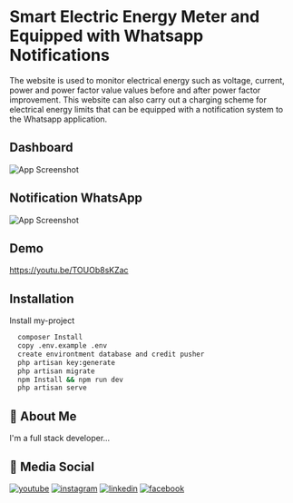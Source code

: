 
# Smart Electric Energy Meter and Equipped with Whatsapp Notifications

The website is used to monitor electrical energy such as voltage, current, power and power factor value values before and after power factor improvement. This website can also carry out a charging scheme for electrical energy limits that can be equipped with a notification system to the Whatsapp application.

## Dashboard

![App Screenshot](https://user-images.githubusercontent.com/52773931/161367287-1628a23b-abaf-4d6d-9a11-64784f445487.JPG)

## Notification WhatsApp

![App Screenshot](https://user-images.githubusercontent.com/52773931/161367349-8af2ee80-3639-489e-a104-676e2435c6a5.jpg)

## Demo

https://youtu.be/TOUOb8sKZac
## Installation

Install my-project

```bash
  composer Install
  copy .env.example .env
  create environtment database and credit pusher
  php artisan key:generate
  php artisan migrate
  npm Install && npm run dev
  php artisan serve
```
    
## 🚀 About Me
I'm a full stack developer...


## 🔗 Media Social

[![youtube](https://img.shields.io/badge/YouTube-FF0000?style=for-the-badge&logo=youtube&logoColor=white)](https://www.youtube.com/channel/UCW_jp7PE1owhjYC9Vvq8rYA)
[![instagram](https://img.shields.io/badge/Instagram-E4405F?style=for-the-badge&logo=instagram&logoColor=white)](https://www.instagram.com/novri_amsyah26)
[![linkedin](https://img.shields.io/badge/linkedin-0A66C2?style=for-the-badge&logo=linkedin&logoColor=white)](https://www.linkedin.com/in/novri-amsyah/)
[![facebook](https://img.shields.io/badge/Facebook-1877F2?style=for-the-badge&logo=facebook&logoColor=white)](https://facebook.com/novriamsyah)